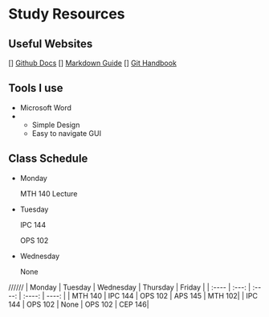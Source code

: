 # Study Resources
## Useful Websites
[] [Github Docs](https://docs.github.com/)
[] [Markdown Guide](https://www.markdownguide.org/)
[] [Git Handbook](https://guides.github.com/introduction/git-handbook/)
## Tools I use
- Microsoft Word
- - Simple Design
  - Easy to navigate GUI
## Class Schedule
<ul>
  <li>
    <p>Monday</p>
    <p>MTH 140 Lecture</p>
  </li>
</ul>

<ul>
  <li>
    <p>Tuesday</p>
    <p>IPC 144</p>
    <p>OPS 102</p>
  </li>
</ul>

<ul>
  <li>
    <p>Wednesday</p>
    <p>None</p>
  </li>
</ul>

//////
| Monday    |   Tuesday   |  Wednesday  | Thursday  | Friday |
| :----     |    :---:    |    :----:   |  :----:   | ----:  |
| MTH 140   | IPC 144     | OPS 102     |  APS 145  | MTH 102|
| IPC 144   | OPS 102     |    None     |  OPS 102  | CEP 146|
